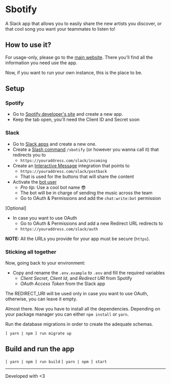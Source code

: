 # Sbotify

A Slack app that allows you to easily share the new artists you discover, or that cool song you want your teammates to listen to!

## How to use it?
For usage-only, please go to the [main website](https://a-rmz.github.io/sbotify/). There you'll find all the information you need use the app.

Now, if you want to run your own instance, this is the place to be.

## Setup
### Spotify
- Go to [Spotify developer's site](https://developer.spotify.com/) and create a new app.
- Keep the tab open, you'll need the Client ID and Secret soon

### Slack
- Go to [Slack apps](https://api.slack.com/apps) and create a new one.
- Create a [Slash command](https://api.slack.com/slash-commands) `/sbotify` (or however you wanna call it) that redirects you to
  - `https://youraddress.com/slack/incoming`
- Create an [Interactive Message](https://api.slack.com/interactive-messages) integration that points to
  - `https://youraddress.com/slack/postback`
  - That is used for the buttons that will share the content
- Activate the [bot user](https://api.slack.com/bot-users)
  - *Pro tip:* Use a cool bot name 😎
  - The bot will be in charge of sending the music across the team
  - Go to OAuth & Permissions and add the `chat:write:bot` permission

[Optional]
- In case you want to use OAuth
  - Go to OAuth & Permissions and add a new Redirect URL redirects to
  - `https://youraddress.com/slack/auth`

**NOTE:** All the URLs you provide for your app must be secure (`https`).

### Sticking all together
Now, going back to your environment:
- Copy and rename the `.env.example` to `.env` and fill the required variables
  - *Client Secret*, *Client Id*, and *Redirect URI* from Spotify
  - *OAuth Access Token* from the Slack app

The REDIRECT_URI will be used only in case you want to use OAuth, otherwise, you can leave it empty.

Almost there. Now you have to install all the dependencies. Depending on your package manager you can either `npm install` or `yarn`.

Run the database migrations in order to create the adequate schemas.

```[ yarn | npm ] run migrate up```

## Build and run the app
```[ yarn | npm ] run build```
```[ yarn | npm ] start```

--------
Developed with <3
